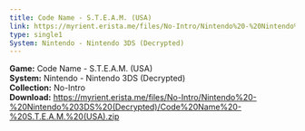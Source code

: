 ```yaml
---
title: Code Name - S.T.E.A.M. (USA)
link: https://myrient.erista.me/files/No-Intro/Nintendo%20-%20Nintendo%203DS%20(Decrypted)/Code%20Name%20-%20S.T.E.A.M.%20(USA).zip
type: single1
System: Nintendo - Nintendo 3DS (Decrypted)
---
```

<b>Game:</b> Code Name - S.T.E.A.M. (USA)<br>
<b>System:</b> Nintendo - Nintendo 3DS (Decrypted)<br>
<b>Collection:</b> No-Intro<br>
<b>Download:</b> https://myrient.erista.me/files/No-Intro/Nintendo%20-%20Nintendo%203DS%20(Decrypted)/Code%20Name%20-%20S.T.E.A.M.%20(USA).zip